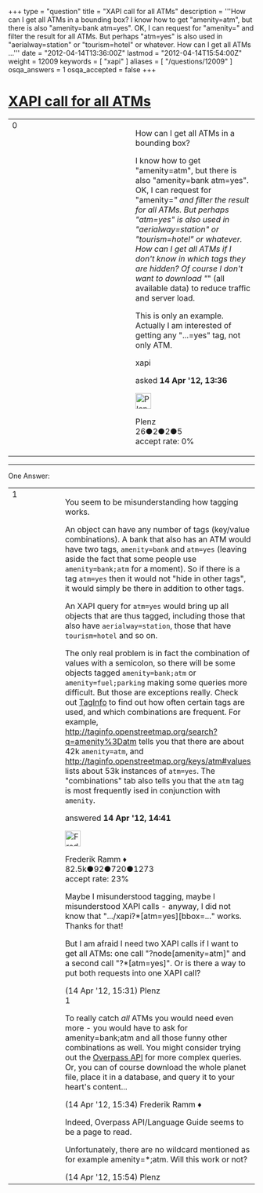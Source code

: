 +++
type = "question"
title = "XAPI call for all ATMs"
description = '''How can I get all ATMs in a bounding box?  I know how to get &quot;amenity=atm&quot;, but there is also &quot;amenity=bank atm=yes&quot;. OK, I can request for &quot;amenity=&quot; and filter the result for all ATMs. But perhaps &quot;atm=yes&quot; is also used in &quot;aerialway=station&quot; or &quot;tourism=hotel&quot; or whatever. How can I get all ATMs ...'''
date = "2012-04-14T13:36:00Z"
lastmod = "2012-04-14T15:54:00Z"
weight = 12009
keywords = [ "xapi" ]
aliases = [ "/questions/12009" ]
osqa_answers = 1
osqa_accepted = false
+++

<div class="headNormal">

# [XAPI call for all ATMs](/questions/12009/xapi-call-for-all-atms)

</div>

<div id="main-body">

<div id="askform">

<table id="question-table" style="width:100%;">
<colgroup>
<col style="width: 50%" />
<col style="width: 50%" />
</colgroup>
<tbody>
<tr>
<td style="width: 30px; vertical-align: top"><div class="vote-buttons">
<span id="post-12009-upvote" class="ajax-command post-vote up" rel="nofollow" title="I like this post (click again to cancel)"> </span>
<div id="post-12009-score" class="post-score" title="current number of votes">
0
</div>
<span id="post-12009-downvote" class="ajax-command post-vote down" rel="nofollow" title="I dont like this post (click again to cancel)"> </span> <span id="favorite-mark" class="ajax-command favorite-mark" rel="nofollow" title="mark/unmark this question as favorite (click again to cancel)"> </span>
<div id="favorite-count" class="favorite-count">
&#10;</div>
</div></td>
<td><div id="item-right">
<div class="question-body">
<p>How can I get all ATMs in a bounding box?</p>
<p>I know how to get "amenity=atm", but there is also "amenity=bank atm=yes". OK, I can request for "amenity=<em>" and filter the result for all ATMs. But perhaps "atm=yes" is also used in "aerialway=station" or "tourism=hotel" or whatever. How can I get all ATMs if I don't know in which tags they are hidden? Of course I don't want to download "</em>" (all available data) to reduce traffic and server load.</p>
<p>This is only an example. Actually I am interested of getting any "...=yes" tag, not only ATM.</p>
</div>
<div id="question-tags" class="tags-container tags">
<span class="post-tag tag-link-xapi" rel="tag" title="see questions tagged &#39;xapi&#39;">xapi</span>
</div>
<div id="question-controls" class="post-controls">
&#10;</div>
<div class="post-update-info-container">
<div class="post-update-info post-update-info-user">
<p>asked <strong>14 Apr '12, 13:36</strong></p>
<img src="https://secure.gravatar.com/avatar/218b47dc075c78d7b6edf408fea255f0?s=32&amp;d=identicon&amp;r=g" class="gravatar" width="32" height="32" alt="Plenz&#39;s gravatar image" />
<p><span>Plenz</span><br />
<span class="score" title="26 reputation points">26</span><span title="2 badges"><span class="badge1">●</span><span class="badgecount">2</span></span><span title="2 badges"><span class="silver">●</span><span class="badgecount">2</span></span><span title="5 badges"><span class="bronze">●</span><span class="badgecount">5</span></span><br />
<span class="accept_rate" title="Rate of the user&#39;s accepted answers">accept rate:</span> <span title="Plenz has no accepted answers">0%</span></p>
</div>
</div>
<div id="comments-container-12009" class="comments-container">
&#10;</div>
<div id="comment-tools-12009" class="comment-tools">
&#10;</div>
<div class="clear">
&#10;</div>
<div id="comment-12009-form-container" class="comment-form-container">
&#10;</div>
<div class="clear">
&#10;</div>
</div></td>
</tr>
</tbody>
</table>

------------------------------------------------------------------------

<div class="tabBar">

<span id="sort-top"></span>

<div class="headQuestions">

One Answer:

</div>

</div>

<span id="12012"></span>

<div id="answer-container-12012" class="answer">

<table style="width:100%;">
<colgroup>
<col style="width: 50%" />
<col style="width: 50%" />
</colgroup>
<tbody>
<tr>
<td style="width: 30px; vertical-align: top"><div class="vote-buttons">
<span id="post-12012-upvote" class="ajax-command post-vote up" rel="nofollow" title="I like this post (click again to cancel)"> </span>
<div id="post-12012-score" class="post-score" title="current number of votes">
1
</div>
<span id="post-12012-downvote" class="ajax-command post-vote down" rel="nofollow" title="I dont like this post (click again to cancel)"> </span>
</div></td>
<td><div class="item-right">
<div class="answer-body">
<p>You seem to be misunderstanding how tagging works.</p>
<p>An object can have any number of tags (key/value combinations). A bank that also has an ATM would have two tags, <code>amenity=bank</code> and <code>atm=yes</code> (leaving aside the fact that some people use <code>amenity=bank;atm</code> for a moment). So if there is a tag <code>atm=yes</code> then it would not "hide in other tags", it would simply be there in addition to other tags.</p>
<p>An XAPI query for <code>atm=yes</code> would bring up all objects that are thus tagged, including those that also have <code>aerialway=station</code>, those that have <code>tourism=hotel</code> and so on.</p>
<p>The only real problem is in fact the combination of values with a semicolon, so there will be some objects tagged <code>amenity=bank;atm</code> or <code>amenity=fuel;parking</code> making some queries more difficult. But those are exceptions really. Check out <a href="http://taginfo.openstreetmap.org">TagInfo</a> to find out how often certain tags are used, and which combinations are frequent. For example, <a href="http://taginfo.openstreetmap.org/search?q=amenity%3Datm">http://taginfo.openstreetmap.org/search?q=amenity%3Datm</a> tells you that there are about 42k <code>amenity=atm</code>, and <a href="http://taginfo.openstreetmap.org/keys/atm#values">http://taginfo.openstreetmap.org/keys/atm#values</a> lists about 53k instances of <code>atm=yes</code>. The "combinations" tab also tells you that the <code>atm</code> tag is most frequently ised in conjunction with <code>amenity</code>.</p>
</div>
<div class="answer-controls post-controls">
&#10;</div>
<div class="post-update-info-container">
<div class="post-update-info post-update-info-user">
<p>answered <strong>14 Apr '12, 14:41</strong></p>
<img src="https://secure.gravatar.com/avatar/a2b38d937e70ab39d895d17da0dd1ba4?s=32&amp;d=identicon&amp;r=g" class="gravatar" width="32" height="32" alt="Frederik%20Ramm&#39;s gravatar image" />
<p><span>Frederik Ramm ♦</span><br />
<span class="score" title="82494 reputation points"><span>82.5k</span></span><span title="92 badges"><span class="badge1">●</span><span class="badgecount">92</span></span><span title="720 badges"><span class="silver">●</span><span class="badgecount">720</span></span><span title="1273 badges"><span class="bronze">●</span><span class="badgecount">1273</span></span><br />
<span class="accept_rate" title="Rate of the user&#39;s accepted answers">accept rate:</span> <span title="Frederik Ramm has 417 accepted answers">23%</span></p>
</div>
</div>
<div id="comments-container-12012" class="comments-container">
<span id="12015"></span>
<div id="comment-12015" class="comment">
<div id="post-12015-score" class="comment-score">
&#10;</div>
<div class="comment-text">
<p>Maybe I misunderstood tagging, maybe I misunderstood XAPI calls - anyway, I did not know that ".../xapi?*[atm=yes][bbox=..." works. Thanks for that!</p>
<p>But I am afraid I need two XAPI calls if I want to get all ATMs: one call "?node[amenity=atm]" and a second call "?*[atm=yes]". Or is there a way to put both requests into one XAPI call?</p>
</div>
<div id="comment-12015-info" class="comment-info">
<span class="comment-age">(14 Apr '12, 15:31)</span> <span class="comment-user userinfo">Plenz</span>
</div>
</div>
<span id="12016"></span>
<div id="comment-12016" class="comment">
<div id="post-12016-score" class="comment-score">
1
</div>
<div class="comment-text">
<p>To really catch <em>all</em> ATMs you would need even more - you would have to ask for amenity=bank;atm and all those funny other combinations as well. You might consider trying out the <a href="https://wiki.openstreetmap.org/wiki/Overpass_API">Overpass API</a> for more complex queries. Or, you can of course download the whole planet file, place it in a database, and query it to your heart's content...</p>
</div>
<div id="comment-12016-info" class="comment-info">
<span class="comment-age">(14 Apr '12, 15:34)</span> <span class="comment-user userinfo">Frederik Ramm ♦</span>
</div>
</div>
<span id="12017"></span>
<div id="comment-12017" class="comment">
<div id="post-12017-score" class="comment-score">
&#10;</div>
<div class="comment-text">
<p>Indeed, Overpass API/Language Guide seems to be a page to read.</p>
<p>Unfortunately, there are no wildcard mentioned as for example amenity=*;atm. Will this work or not?</p>
</div>
<div id="comment-12017-info" class="comment-info">
<span class="comment-age">(14 Apr '12, 15:54)</span> <span class="comment-user userinfo">Plenz</span>
</div>
</div>
</div>
<div id="comment-tools-12012" class="comment-tools">
&#10;</div>
<div class="clear">
&#10;</div>
<div id="comment-12012-form-container" class="comment-form-container">
&#10;</div>
<div class="clear">
&#10;</div>
</div></td>
</tr>
</tbody>
</table>

</div>

<div class="paginator-container-left">

</div>

</div>

</div>

